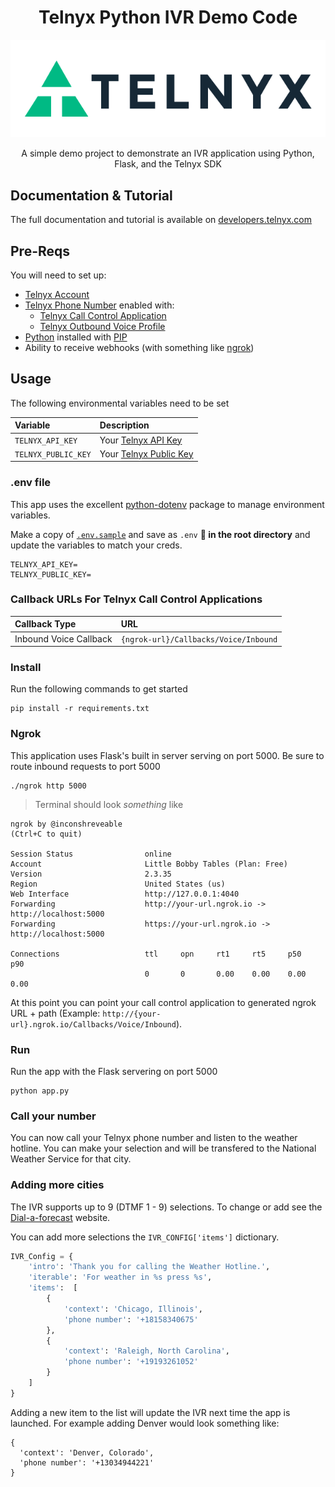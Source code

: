 <div align="center">

# Telnyx Python IVR Demo Code

![Telnyx](logo-dark.png)

A simple demo project to demonstrate an IVR application using Python, Flask, and the Telnyx SDK

</div>

## Documentation & Tutorial

The full documentation and tutorial is available on [developers.telnyx.com](https://developers.telnyx.com/docs/v2/call-control/tutorials/ivr-demo?lang=python&utm_source=referral&utm_medium=github_referral&utm_campaign=cross-site-link)

## Pre-Reqs

You will need to set up:

* [Telnyx Account](https://telnyx.com/sign-up?utm_source=referral&utm_medium=github_referral&utm_campaign=cross-site-link)
* [Telnyx Phone Number](https://portal.telnyx.com/#/app/numbers/my-numbers?utm_source=referral&utm_medium=github_referral&utm_campaign=cross-site-link) enabled with:
  * [Telnyx Call Control Application](https://portal.telnyx.com/#/app/call-control/applications?utm_source=referral&utm_medium=github_referral&utm_campaign=cross-site-link)
  * [Telnyx Outbound Voice Profile](https://portal.telnyx.com/#/app/outbound-profiles?utm_source=referral&utm_medium=github_referral&utm_campaign=cross-site-link)
* [Python](https://www.python.org/) installed with [PIP](https://pypi.org/project/pip/)
* Ability to receive webhooks (with something like [ngrok](https://developers.telnyx.com/docs/v2/development/ngrok?utm_source=referral&utm_medium=github_referral&utm_campaign=cross-site-link))

## Usage

The following environmental variables need to be set

| Variable            | Description                                                                                                                                              |
|:--------------------|:---------------------------------------------------------------------------------------------------------------------------------------------------------|
| `TELNYX_API_KEY`    | Your [Telnyx API Key](https://portal.telnyx.com/#/app/api-keys?utm_source=referral&utm_medium=github_referral&utm_campaign=cross-site-link)              |
| `TELNYX_PUBLIC_KEY` | Your [Telnyx Public Key](https://portal.telnyx.com/#/app/account/public-key?utm_source=referral&utm_medium=github_referral&utm_campaign=cross-site-link) |

### .env file

This app uses the excellent [python-dotenv](https://github.com/theskumar/python-dotenv) package to manage environment variables.

Make a copy of [`.env.sample`](./.env.sample) and save as `.env` **📁 in the root directory** and update the variables to match your creds.

```
TELNYX_API_KEY=
TELNYX_PUBLIC_KEY=
```

### Callback URLs For Telnyx Call Control Applications

| Callback Type          | URL                                   |
|:-----------------------|:--------------------------------------|
| Inbound Voice Callback | `{ngrok-url}/Callbacks/Voice/Inbound` |

### Install

Run the following commands to get started

```
pip install -r requirements.txt
```

### Ngrok

This application uses Flask's built in server serving on port 5000. Be sure to route inbound requests to port 5000

```
./ngrok http 5000
```

> Terminal should look _something_ like

```
ngrok by @inconshreveable                                                                                                                               (Ctrl+C to quit)

Session Status                online
Account                       Little Bobby Tables (Plan: Free)
Version                       2.3.35
Region                        United States (us)
Web Interface                 http://127.0.0.1:4040
Forwarding                    http://your-url.ngrok.io -> http://localhost:5000
Forwarding                    https://your-url.ngrok.io -> http://localhost:5000

Connections                   ttl     opn     rt1     rt5     p50     p90
                              0       0       0.00    0.00    0.00    0.00
```

At this point you can point your call control application to generated ngrok URL + path  (Example: `http://{your-url}.ngrok.io/Callbacks/Voice/Inbound`).

### Run

Run the app with the Flask servering on port 5000

```
python app.py
```

### Call your number

You can now call your Telnyx phone number and listen to the weather hotline. You can make your selection and will be transfered to the National Weather Service for that city.

### Adding more cities

The IVR supports up to 9 (DTMF 1 - 9) selections.  To change or add see the [Dial-a-forecast](https://www.weather.gov/dial-a-forecast/) website.

You can add more selections the `IVR_CONFIG['items']` dictionary.

```python
IVR_Config = {
    'intro': 'Thank you for calling the Weather Hotline.',
    'iterable': 'For weather in %s press %s',
    'items':  [
        {
            'context': 'Chicago, Illinois',
            'phone number': '+18158340675'
        },
        {
            'context': 'Raleigh, North Carolina',
            'phone number': '+19193261052'
        }
    ]
}
```

Adding a new item to the list will update the IVR next time the app is launched. For example adding Denver would look something like:

```
{
  'context': 'Denver, Colorado',
  'phone number': '+13034944221'
}
```


